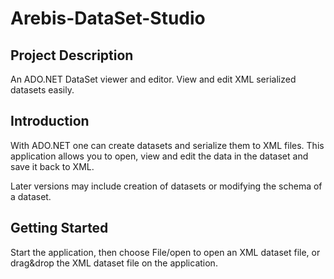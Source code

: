 # Arebis-DataSet-Studio

## Project Description

An ADO.NET DataSet viewer and editor. View and edit XML serialized datasets easily.

## Introduction

With ADO.NET one can create datasets and serialize them to XML files. This application allows you to open, view and edit the data in the dataset and save it back to XML.

Later versions may include creation of datasets or modifying the schema of a dataset.

## Getting Started

Start the application, then choose File/open to open an XML dataset file, or drag&drop the XML dataset file on the application.
